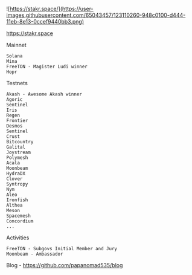 ![https://stakr.space/](https://user-images.githubusercontent.com/65043457/123110260-948c0100-d444-11eb-8e13-0ccef9440bb3.png) 

https://stakr.space

  Mainnet
  
    Solana
    Mina
    FreeTON - Magister Ludi winner
    Hopr
  
  Testnets
  
    Akash - Awesome Akash winner
    Agoric
    Sentinel
    Iris
    Regen
    Frontier
    Desmos
    Sentinel
    Crust
    Bitcountry
    Galital
    Joystream
    Polymesh
    Acala
    Moonbeam
    HydraDX
    Clover
    Syntropy
    Nym
    Aleo
    Ironfish
    Althea
    Meson
    Spacemesh
    Concordium
    ...
  
  Activities
  
    FreeTON - Subgovs Initial Member and Jury
    Moonbeam - Ambassador

Blog - https://github.com/papanomad535/blog
  
